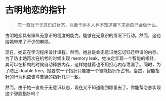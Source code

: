 # 古明地恋的指针

> 恋一直处于无意识的状态，以至于她本人也不知道接下来她自己会做什么。

古明地恋具有操纵无意识的程度的能力，能够在无意识的情况下行动。然而，这也给她带来了不少的麻烦。

现在，她正在学习程序设计课程。然而，她总是会无意识地忘记归还申请的内存。为了防止她再次在机考的时候出现 memory leak，她决定实现一个智能的指针，其可以在析构的时候自动释放内存，这样她就再也不用担心内存泄漏了。同时，为了防止 double free，她要求一个指针只能被一个智能指针所占有。当然，智能指针的行为也应该与普通的指针几乎一致。

然而，由于她一直处于无意识状态，现在又不知道跑到哪里去了。你能帮恋恋实现这个智能指针吗？
